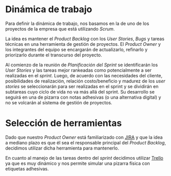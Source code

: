 # Dinámica de trabajo

Para definir la dinámica de trabajo, nos basamos en la de uno de los proyectos de la empresa que está utilizando _Scrum_. 

La idea es mantener el _Product Backlog_ con los _User Stories_, _Bugs_ y tareas técnicas en una herramienta de gestión 
de proyectos. El _Product Owner_ y los integrantes del equipo se encargarán de actualizarlo, refinarlo y priorizarlo 
durante el transcurso del proyecto.

Al comienzo de la reunión de _Planificación del Sprint_ se identificarán los _User Stories_ y las tareas mejor rankeadas
como potencialmente a ser realizadas en el _sprint_. Luego, de acuerdo con las necesidades del cliente, posibilidades de
realización, relación costo/beneficio y madurez de los _user stories_ se seleccionarán para ser realizadas en el sprint 
y se dividirán en subtareas cuyo ciclo de vida no va más allá del sprint. Su desarrollo se seguirá en una de pizarra con
notas adhesivas (o una alternativa digital) y no se volcarán al sistema de gestión de proyectos.

# Selección de herramientas

Dado que nuestro _Product Owner_ está familiarizado con [JIRA] y que la idea a mediano plazo es que él sea el responsable
principal del _Product Backlog_, decidimos utilizar dicha herramienta para mantenerlo.

En cuanto al manejo de las tareas dentro del _sprint_ decidimos utilizar [Trello] ya que es muy dinámico y nos permite 
simular una pizarra física con etiquetas adhesivas. 

[Trello]: http://trello.com/
[JIRA]: http://www.atlassian.com/es/software/jira/overview

